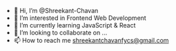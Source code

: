 - 👋 Hi, I’m @Shreekant-Chavan
- 👀 I’m interested in Frontend Web Development
- 🌱 I’m currently learning JavaScript & React
- 💞️ I’m looking to collaborate on ...
- 📫 How to reach me shreekantchavanfycs@gmail.com

<!---
Shreekant-Chavan/Shreekant-Chavan is a ✨ special ✨ repository because its `README.md` (this file) appears on your GitHub profile.
You can click the Preview link to take a look at your changes.
--->
